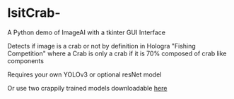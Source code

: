 # IsitCrab-
A Python demo of ImageAI with a tkinter GUI Interface

Detects if image is a crab or not by definition in Hologra "Fishing Competition" where a Crab is only a crab if it is 70% composed of crab like components

Requires your own YOLOv3 or optional resNet model

Or use two crappily trained models downloadable [here](https://app.blackhole.run/#25fe4e0e21187V8zziWpB6Uwx3SVHHk5UiB7HnRBuCSW)
